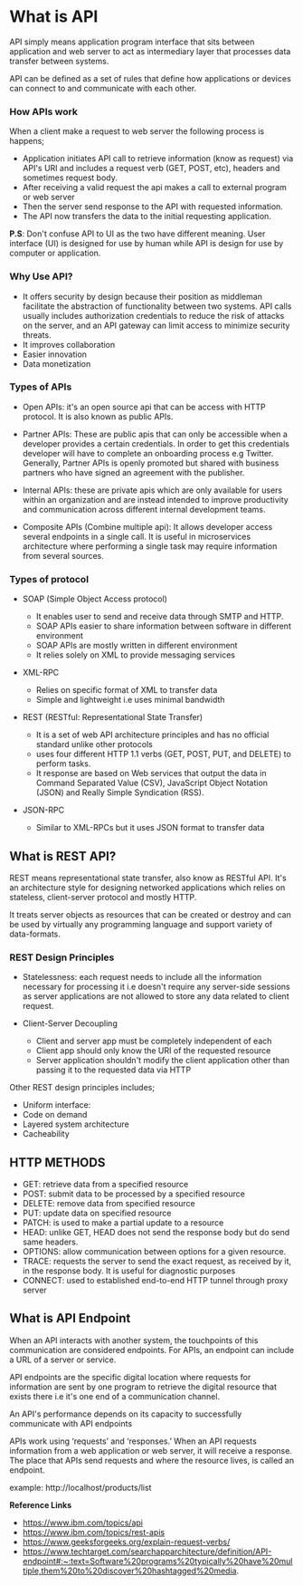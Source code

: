 # What is API

API simply means application program interface that sits between application and web server to act as intermediary layer that processes data transfer between systems. 

API can be defined as a set of rules that define how applications or devices can connect to and communicate with each other.

### How APIs work

When a client make a request to web server the following process is happens;

- Application initiates API call to retrieve information (know as request) via API's URI and includes a request verb (GET, POST, etc), headers and sometimes request body.
- After receiving a valid request the api makes a call to external program or web server
- Then the server send response to the API with requested information.
- The API now transfers the data to the initial requesting application.

**P.S**: Don't confuse API to UI as the two have different meaning. User interface (UI) is designed for use by human while API is design for use by computer or application.

### Why Use API?

- It offers security by design because their position as middleman facilitate the abstraction of functionality between two systems. API calls usually includes authorization credentials to reduce the risk of attacks on the server, and an API gateway can limit access to minimize security threats.
- It improves collaboration
- Easier innovation
- Data monetization

### Types of APIs

- Open APIs: it's an open source api that can be access with HTTP protocol. It is also known as public APIs.

- Partner APIs: These are public apis that can only be accessible when a developer provides a certain credentials. In order to get this credentials developer will have to complete an onboarding process e.g Twitter. Generally, Partner APIs is openly promoted but shared with business partners who have signed an agreement with the publisher.

- Internal APIs: these are private apis which are only available for users within an organization and are instead intended to improve productivity and communication across different internal development teams.

- Composite APIs (Combine multiple api):  It allows developer access several endpoints in a single call. It is useful in microservices architecture where performing a single task may require information from several sources.

### Types of protocol

- SOAP (Simple Object Access protocol)
    - It enables user to send and receive data through SMTP and HTTP. 
    - SOAP APIs easier to share information between software in different environment
    - SOAP APIs are mostly written in different environment
    - It relies solely on XML to provide messaging services

- XML-RPC
    - Relies on specific format of XML to transfer data
    - Simple and lightweight i.e uses minimal bandwidth

- REST (RESTful: Representational State Transfer)
    - It is a set of web API architecture principles and has no official standard unlike other protocols
    - uses four different HTTP 1.1 verbs (GET, POST, PUT, and DELETE) to perform tasks.
    - It response are based on Web services that output the data in Command Separated Value (CSV), JavaScript Object Notation (JSON) and Really Simple Syndication (RSS).

- JSON-RPC
    - Similar to XML-RPCs but it uses JSON format to transfer data

## What is REST API?

REST means representational state transfer, also know as RESTful API. It's an architecture style for designing networked applications which relies on stateless, client-server protocol and mostly HTTP.

It treats server objects as resources that can be created or destroy and can be used by virtually any programming language and support variety of data-formats. 


### REST Design Principles

- Statelessness: each request needs to include all the information necessary for processing it i.e doesn't require any server-side sessions as server applications are not allowed to store any data related to client request.

- Client-Server Decoupling
    - Client and server app must be completely independent of each 
    - Client app should only know the URI of the requested resource
    - Server application shouldn't modify the client application other than passing it to the requested data via HTTP

Other REST design principles includes;
- Uniform interface: 
- Code on demand
- Layered system architecture
- Cacheability

## HTTP METHODS

- GET: retrieve data from a specified resource
- POST: submit data to be processed by a specified resource
- DELETE: remove data from specified resource
- PUT: update data on specified resource
- PATCH: is used to make a partial update to a resource
- HEAD: unlike GET, HEAD does not send the response body but do send same headers.
- OPTIONS: allow communication between options for a given resource.
- TRACE: requests the server to send the exact request, as received by it, in the response body. It is useful for diagnostic purposes
- CONNECT: used to established end-to-end HTTP tunnel through proxy server

## What is API Endpoint

When an API interacts with another system, the touchpoints of this communication are considered endpoints. For APIs, an endpoint can include a URL of a server or service.

API endpoints are the specific digital location where requests for information are sent by one program to retrieve the digital resource that exists there i.e it's one end of a communication channel. 

An API's performance depends on its capacity to successfully communicate with API endpoints

APIs work using ‘requests’ and ‘responses.’ When an API requests information from a web application or web server, it will receive a response. The place that APIs send requests and where the resource lives, is called an endpoint.

example: http://localhost/products/list

**Reference Links**

- https://www.ibm.com/topics/api
- https://www.ibm.com/topics/rest-apis
- https://www.geeksforgeeks.org/explain-request-verbs/
- https://www.techtarget.com/searchapparchitecture/definition/API-endpoint#:~:text=Software%20programs%20typically%20have%20multiple,them%20to%20discover%20hashtagged%20media.